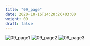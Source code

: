```yaml
---
title: "09_page"
date: 2020-10-16T14:20:26+03:00
weight: 09
draft: false
---
```


![09_page1](/images/module3/09_page_1.png)
![09_page2](/images/module3/09_page_2.png)
![09_page3](/images/module3/09_page_3.png)